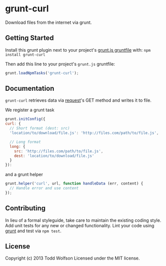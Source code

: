 # grunt-curl

Download files from the internet via grunt.

## Getting Started
Install this grunt plugin next to your project's [grunt.js gruntfile][getting_started] with: `npm install grunt-curl`

Then add this line to your project's `grunt.js` gruntfile:

```javascript
grunt.loadNpmTasks('grunt-curl');
```

[grunt]: http://gruntjs.com/
[getting_started]: https://github.com/gruntjs/grunt/blob/master/docs/getting_started.md

## Documentation
`grunt-curl` retrieves data via [request][request]'s GET method and writes it to file.

We register a grunt task
```js
grunt.initConfig({
curl: {
  // Short format (dest: src)
  'location/to/download/file.js': 'http://files.com/path/to/file.js',

  // Long format
  long: {
    src: 'http://files.com/path/to/file.js',
    dest: 'location/to/download/file.js'
  }
}):
```

and a grunt helper
```js
grunt.helper('curl', url, function handleData (err, content) {
  // Handle error and use content
});
```

[request]: https://github.com/mikeal/request

## Contributing
In lieu of a formal styleguide, take care to maintain the existing coding style. Add unit tests for any new or changed functionality. Lint your code using [grunt][grunt] and test via `npm test`.

## License
Copyright (c) 2013 Todd Wolfson
Licensed under the MIT license.
